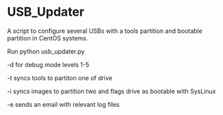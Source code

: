 USB_Updater
===========

A script to configure several USBs with a tools partition and bootable partition in CentOS systems.

Run python usb_updater.py

-d for debug mode levels 1-5

-t syncs tools to partiton one of drive

-i syncs images to partition two and flags drive as bootable with SysLinux

-e sends an email with relevant log files
